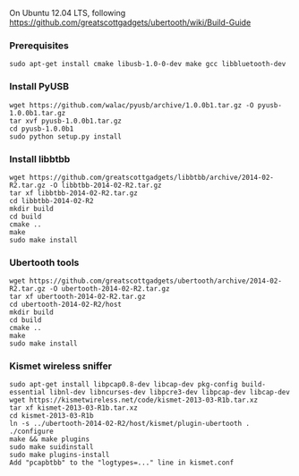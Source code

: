 On Ubuntu 12.04 LTS, following https://github.com/greatscottgadgets/ubertooth/wiki/Build-Guide

### Prerequisites ###

    sudo apt-get install cmake libusb-1.0-0-dev make gcc libbluetooth-dev

### Install PyUSB ###

    wget https://github.com/walac/pyusb/archive/1.0.0b1.tar.gz -O pyusb-1.0.0b1.tar.gz
    tar xvf pyusb-1.0.0b1.tar.gz
    cd pyusb-1.0.0b1
    sudo python setup.py install

### Install libbtbb ###

    wget https://github.com/greatscottgadgets/libbtbb/archive/2014-02-R2.tar.gz -O libbtbb-2014-02-R2.tar.gz
    tar xf libbtbb-2014-02-R2.tar.gz
    cd libbtbb-2014-02-R2
    mkdir build
    cd build
    cmake ..
    make
    sudo make install

### Ubertooth tools ###

    wget https://github.com/greatscottgadgets/ubertooth/archive/2014-02-R2.tar.gz -O ubertooth-2014-02-R2.tar.gz
    tar xf ubertooth-2014-02-R2.tar.gz
    cd ubertooth-2014-02-R2/host
    mkdir build
    cd build
    cmake ..
    make
    sudo make install

### Kismet wireless sniffer ###

    sudo apt-get install libpcap0.8-dev libcap-dev pkg-config build-essential libnl-dev libncurses-dev libpcre3-dev libpcap-dev libcap-dev
    wget https://kismetwireless.net/code/kismet-2013-03-R1b.tar.xz
    tar xf kismet-2013-03-R1b.tar.xz
    cd kismet-2013-03-R1b
    ln -s ../ubertooth-2014-02-R2/host/kismet/plugin-ubertooth .
    ./configure
    make && make plugins
    sudo make suidinstall
    sudo make plugins-install
    Add "pcapbtbb" to the "logtypes=..." line in kismet.conf

